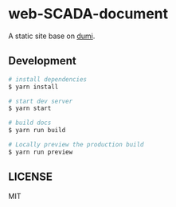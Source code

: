 # web-SCADA-document

A static site base on [dumi](https://d.umijs.org).

## Development

```bash
# install dependencies
$ yarn install

# start dev server
$ yarn start

# build docs
$ yarn run build

# Locally preview the production build
$ yarn run preview
```

## LICENSE

MIT
